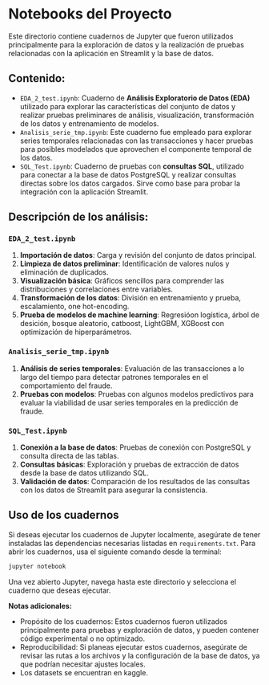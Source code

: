 # Notebooks del Proyecto

Este directorio contiene cuadernos de Jupyter que fueron utilizados principalmente para la exploración de datos y la realización de pruebas relacionadas con la aplicación en Streamlit y la base de datos.

## Contenido:

- `EDA_2_test.ipynb`: Cuaderno de **Análisis Exploratorio de Datos (EDA)** utilizado para explorar las características del conjunto de datos y realizar pruebas preliminares de análisis, visualización, transformación de los datos y entrenamiento de modelos.
- `Analisis_serie_tmp.ipynb`: Este cuaderno fue empleado para explorar series temporales relacionadas con las transacciones y hacer pruebas para posibles modelados que aprovechen el componente temporal de los datos.
- `SQL_Test.ipynb`: Cuaderno de pruebas con **consultas SQL**, utilizado para conectar a la base de datos PostgreSQL y realizar consultas directas sobre los datos cargados. Sirve como base para probar la integración con la aplicación Streamlit.

## Descripción de los análisis:

### `EDA_2_test.ipynb`

1. **Importación de datos**: Carga y revisión del conjunto de datos principal.
2. **Limpieza de datos preliminar**: Identificación de valores nulos y eliminación de duplicados.
3. **Visualización básica**: Gráficos sencillos para comprender las distribuciones y correlaciones entre variables.
4. **Transformación de los datos**: División en entrenamiento y prueba, escalamiento, one hot-encoding.
5. **Prueba de modelos de machine learning**: Regresióon logística, árbol de desición, bosque aleatorio, catboost, LightGBM, XGBoost con optimización de hiperparámetros.

### `Analisis_serie_tmp.ipynb`

1. **Análisis de series temporales**: Evaluación de las transacciones a lo largo del tiempo para detectar patrones temporales en el comportamiento del fraude.
2. **Pruebas con modelos**: Pruebas con algunos modelos predictivos para evaluar la viabilidad de usar series temporales en la predicción de fraude.

### `SQL_Test.ipynb`

1. **Conexión a la base de datos**: Pruebas de conexión con PostgreSQL y consulta directa de las tablas.
2. **Consultas básicas**: Exploración y pruebas de extracción de datos desde la base de datos utilizando SQL.
3. **Validación de datos**: Comparación de los resultados de las consultas con los datos de Streamlit para asegurar la consistencia.

## Uso de los cuadernos

Si deseas ejecutar los cuadernos de Jupyter localmente, asegúrate de tener instaladas las dependencias necesarias listadas en `requirements.txt`. Para abrir los cuadernos, usa el siguiente comando desde la terminal:

```bash
jupyter notebook
```

Una vez abierto Jupyter, navega hasta este directorio y selecciona el cuaderno que deseas ejecutar.

**Notas adicionales:**
- Propósito de los cuadernos: Estos cuadernos fueron utilizados principalmente para pruebas y exploración de datos, y pueden contener código experimental o no optimizado.
- Reproducibilidad: Si planeas ejecutar estos cuadernos, asegúrate de revisar las rutas a los archivos y la configuración de la base de datos, ya que podrían necesitar ajustes locales.
- Los datasets se encuentran en kaggle. 